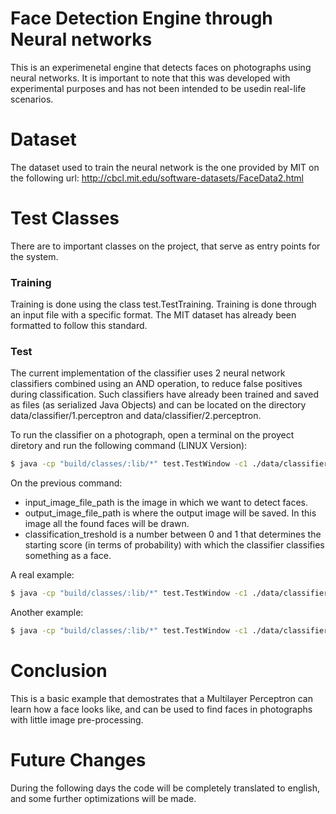 # Face Detection Engine through Neural networks
This is an experimenetal engine that detects faces on photographs using neural networks. It is important to note that this was developed with experimental purposes and has not been intended to be usedin real-life scenarios. 

# Dataset
The dataset used to train the neural network is the one provided by MIT on the following url:
http://cbcl.mit.edu/software-datasets/FaceData2.html

# Test Classes
There are to important classes on the project, that serve as entry points for the system.

### Training 
Training is done using the class test.TestTraining. Training is done through an input file with a specific format. The MIT dataset has already been formatted to follow this standard.

### Test
The current implementation of the classifier uses 2 neural network classifiers combined using an AND operation, to reduce false positives during classification. Such classifiers have already been trained and saved as files (as serialized Java Objects) and can be located on the directory data/classifier/1.perceptron and data/classifier/2.perceptron.

To run the classifier on a photograph, open a terminal on the proyect diretory and run the following command (LINUX Version): 

```sh
$ java -cp "build/classes/:lib/*" test.TestWindow -c1 ./data/classifiers/1.perceptron -c2 ./data/classifiers/2.perceptron -in <input_image_file_path> -out <output_image_file_path (with .jpg extension)> -t <classification_treshold>
```

On the previous command:
- input_image_file_path is the image in which we want to detect faces.
- output_image_file_path is where the output image will be saved. In this image all the found faces will be drawn. 
- classification_treshold is a number between 0 and 1 that determines the starting score (in terms of probability) with which the classifier classifies something as a face.

A real example:

```sh
$ java -cp "build/classes/:lib/*" test.TestWindow -c1 ./data/classifiers/1.perceptron -c2 ./data/classifiers/2.perceptron -in ./data/images/facial.jpg -out ./data/images/facial_processed.jpg -t 0.9
```

Another example:
```sh
$ java -cp "build/classes/:lib/*" test.TestWindow -c1 ./data/classifiers/1.perceptron -c2 ./data/classifiers/2.perceptron -in ./data/images/girl.jpg -out ./data/images/girl_processed.jpg -t 0.5
```

# Conclusion
This is a basic example that demostrates that a Multilayer Perceptron can learn how a face looks like, and can be used to find faces in photographs with little image pre-processing.

# Future Changes
During the following days the code will be completely translated to english, and some further optimizations will be made. 
